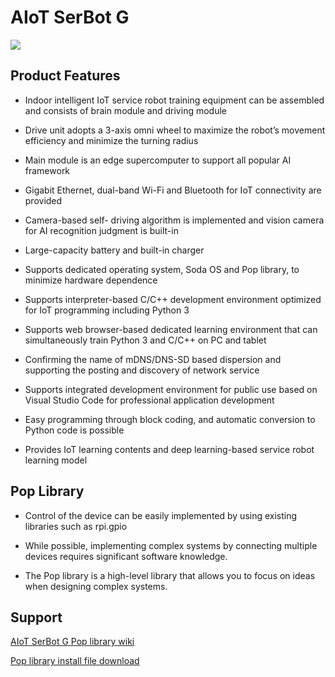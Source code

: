 # AIoT SerBot G
![](https://github.com/hanback-docs/Serbot-G-Docs/assets/56662413/99109480-0e51-43d6-be71-37a3c835cd44)

## Product Features 
- Indoor intelligent IoT service robot training equipment can be assembled and consists of brain module and driving module

- Drive unit adopts a 3-axis omni wheel to maximize the robot’s movement efficiency and minimize the turning radius

- Main module is an edge supercomputer to support all popular AI framework

- Gigabit Ethernet, dual-band Wi-Fi and Bluetooth for IoT connectivity are provided

- Camera-based self- driving algorithm is implemented and vision camera for AI recognition judgment is built-in

- Large-capacity battery and built-in charger

- Supports dedicated operating system, Soda OS and Pop library, to minimize hardware dependence

- Supports interpreter-based C/C++ development environment optimized for IoT programming including Python 3

- Supports web browser-based dedicated learning environment that can simultaneously train Python 3 and C/C++ on PC and tablet

- Confirming the name of mDNS/DNS-SD based dispersion and supporting the posting and discovery of network service

- Supports integrated development environment for public use based on Visual Studio Code for professional application development

- Easy programming through block coding, and automatic conversion to Python code is possible

- Provides IoT learning contents and deep learning-based service robot learning model

## Pop Library
- Control of the device can be easily implemented by using existing libraries such as rpi.gpio

- While possible, implementing complex systems by connecting multiple devices requires significant software knowledge.

- The Pop library is a high-level library that allows you to focus on ideas when designing complex systems.

## Support 

[AIoT SerBot G Pop library wiki](https://github.com/hanback-docs/Serbot-G-Docs/wiki)

[Pop library install file download]()

